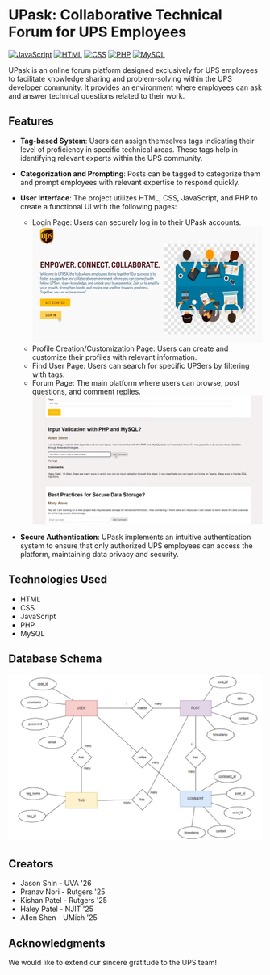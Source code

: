 # UPask: Collaborative Technical Forum for UPS Employees
[![JavaScript](https://img.shields.io/badge/JavaScript-Frontend%20Development-yellow)](https://www.javascript.com)
[![HTML](https://img.shields.io/badge/HTML-Markup%20Language-orange)](https://www.w3.org/html/)
[![CSS](https://img.shields.io/badge/CSS-Stylesheet%20Language-blueviolet)](https://www.w3.org/Style/CSS/Overview.en.html)
[![PHP](https://img.shields.io/badge/PHP-Backend%20Development-purple)](https://www.php.net/)
[![MySQL](https://img.shields.io/badge/MySQL-Database%20Management-blue)](https://www.mysql.com/)

UPask is an online forum platform designed exclusively for UPS employees to facilitate knowledge sharing and problem-solving within the UPS developer community. It provides an environment where employees can ask and answer technical questions related to their work.

## Features

- **Tag-based System**: Users can assign themselves tags indicating their level of proficiency in specific technical areas. These tags help in identifying relevant experts within the UPS community.

- **Categorization and Prompting**: Posts can be tagged to categorize them and prompt employees with relevant expertise to respond quickly.

- **User Interface**: The project utilizes HTML, CSS, JavaScript, and PHP to create a functional UI with the following pages:
  
  - Login Page: Users can securely log in to their UPask accounts.
 ![Image Alt Text](/empower.JPG)
  - Profile Creation/Customization Page: Users can create and customize their profiles with relevant information.
  - Find User Page: Users can search for specific UPSers by filtering with tags.
  - Forum Page: The main platform where users can browse, post questions, and comment replies.
![Image Alt Text](/comments.JPG)
- **Secure Authentication**: UPask implements an intuitive authentication system to ensure that only authorized UPS employees can access the platform, maintaining data privacy and security.

## Technologies Used

- HTML
- CSS
- JavaScript
- PHP
- MySQL

## Database Schema
![Image Alt Text](/UPaskSchema.JPG)

## Creators
- Jason Shin - UVA '26
- Pranav Nori - Rutgers '25
- Kishan Patel - Rutgers '25
- Haley Patel - NJIT '25
- Allen Shen - UMich '25

## Acknowledgments

We would like to extend our sincere gratitude to the UPS team!
